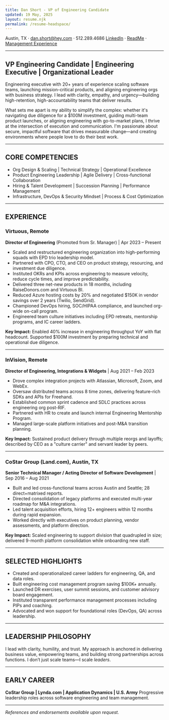 ```yaml
---
title: Dan Short - VP of Engineering Candidate
updated: 19 May, 2025
layout: resume.njk
permalink: /resume-headspace/
---
```



Austin, TX · dan.short@hey.com · 512.289.4686
[LinkedIn](https://linkedin.com/in/danshort) · [ReadMe](https://readme.dansshorts.com) · [Management Experience](https://readme.dansshorts.com/management)

---

## VP Engineering Candidate | Engineering Executive | Organizational Leader
Engineering executive with 20+ years of experience scaling software teams, launching mission-critical products, and aligning engineering orgs with business strategy. I lead with clarity, empathy, and urgency—building high-retention, high-accountability teams that deliver results.

What sets me apart is my ability to simplify the complex: whether it's navigating due diligence for a $100M investment, guiding multi-team product launches, or aligning engineering with go-to-market plans, I thrive at the intersection of execution and communication. I'm passionate about secure, impactful software that drives measurable change—and creating environments where people love to do their best work.

---

## CORE COMPETENCIES
- Org Design & Scaling | Technical Strategy | Operational Excellence
- Product Engineering Leadership | Agile Delivery | Cross-functional Collaboration
- Hiring & Talent Development | Succession Planning | Performance Management
- Infrastructure, DevOps & Security Mindset | Process & Cost Optimization

---

## EXPERIENCE

### Virtuous, Remote
**Director of Engineering** (Promoted from Sr. Manager) | Apr 2023 – Present
- Scaled and restructured engineering organization into high-performing squads with EPD trio leadership model.
- Partnered with CPO, CTO, and CEO on product strategy, resourcing, and investment due diligence.
- Instituted OKRs and KPIs across engineering to measure velocity, reduce cycle times, and improve predictability.
- Delivered three net-new products in 18 months, including RaiseDonors.com and Virtuous BI.
- Reduced Azure hosting costs by 20% and negotiated $150K in vendor savings over 2 years (Twilio, SendGrid).
- Championed DevOps hiring, SOC/HIPAA compliance, and launched org-wide on-call program.
- Engineered team culture initiatives including EPD retreats, mentorship programs, and IC career ladders.

**Key Impact:** Enabled 40% increase in engineering throughput YoY with flat headcount. Supported $100M investment by preparing technical and operational due diligence.

---

### InVision, Remote
**Director of Engineering, Integrations & Widgets** | Aug 2021 – Feb 2023
- Drove complex integration projects with Atlassian, Microsoft, Zoom, and WebEx.
- Oversaw distributed teams across 8 time zones, delivering feature-rich SDKs and APIs for Freehand.
- Established common sprint cadence and SDLC practices across engineering org post-RIF.
- Partnered with HR to create and launch internal Engineering Mentorship Program.
- Managed large-scale platform initiatives and post-M&A transition planning.

**Key Impact:** Sustained product delivery through multiple reorgs and layoffs; described by CEO as a "culture carrier" and servant leader by peers.

---

### CoStar Group (Land.com), Austin, TX
**Senior Technical Manager / Acting Director of Software Development** | Sep 2016 – Aug 2021
- Built and led cross-functional teams across Austin and Seattle; 28 direct+matrixed reports.
- Directed consolidation of legacy platforms and executed multi-year roadmap for M&A integrations.
- Led talent acquisition efforts, hiring 12+ engineers within 12 months during rapid expansion.
- Worked directly with executives on product planning, vendor assessments, and platform direction.

**Key Impact:** Scaled engineering to support division that quadrupled in size; delivered 9-month platform consolidation while onboarding new staff.

---

## SELECTED HIGHLIGHTS
- Created and operationalized career ladders for engineering, QA, and data roles.
- Built engineering cost management program saving $100K+ annually.
- Launched DR exercises, user summit sessions, and customer advisory board engagement.
- Instituted transparent performance management processes including PIPs and coaching.
- Advocated and won support for foundational roles (DevOps, QA) across leadership.

---

## LEADERSHIP PHILOSOPHY
I lead with clarity, humility, and trust. My approach is anchored in delivering business value, empowering teams, and building strong partnerships across functions. I don’t just scale teams—I scale *leaders*.

---

## EARLY CAREER
**CoStar Group | Lynda.com | Application Dynamics | U.S. Army**
Progressive leadership roles across software engineering and team management.

---

*References and endorsements available upon request.*